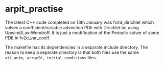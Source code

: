 # arpit_practise

The latest C++ code completed on 13th January was fv2d_dirichlet which solves a coefficient/variable advection PDE with Dirichlet bc using Upwind/Lax-Wendroff. It is just a modification of the Periodic solver of same PDE in fv2d_var_coeff.

The makefile has its dependencies in a separate include directory. The reason to keep a separate directory is that both files use the same `vtk_anim, array2d, initial_conditions` files.
